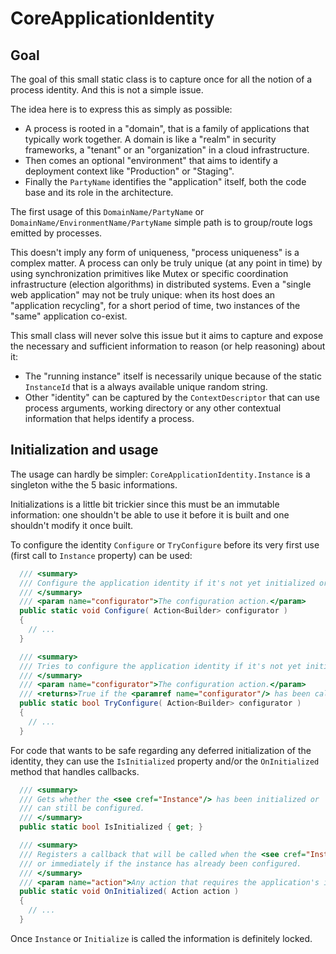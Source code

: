 # CoreApplicationIdentity

## Goal

The goal of this small static class is to capture once for all the notion of a process identity. And this is not a simple
issue.

The idea here is to express this as simply as possible:

- A process is rooted in a "domain", that is a family of applications that typically work together. A domain 
is like a "realm" in security frameworks, a "tenant" or an "organization" in a cloud infrastructure. 
- Then comes an optional "environment" that aims to identify a deployment context like "Production" or "Staging".
- Finally the `PartyName` identifies the "application" itself, both the code base and its role in the architecture.

The first usage of this `DomainName/PartyName` or `DomainName/EnvironmentName/PartyName` simple path is to group/route logs
emitted by processes.

This doesn't imply any form of uniqueness, "process uniqueness" is a complex matter. A process can only be truly unique (at
any point in time) by using synchronization primitives like Mutex or specific coordination infrastructure (election algorithms)
in distributed systems. Even a "single web application" may not be truly unique: when its host does an "application recycling",
for a short period of time, two instances of the "same" application co-exist.

This small class will never solve this issue but it aims to capture and expose the necessary and sufficient information to reason
(or help reasoning) about it:

- The "running instance" itself is necessarily unique because of the static `InstanceId` that is a always available unique random string.
- Other "identity" can be captured by the `ContextDescriptor` that can use process arguments, working directory
or any other contextual information that helps identify a process.

## Initialization and usage

The usage can hardly be simpler: `CoreApplicationIdentity.Instance` is a singleton withe the 5 basic informations.

Initializations is a little bit trickier since this must be an immutable information: one shouldn't be able to use it before
it is built and one shouldn't modify it once built.

To configure the identity `Configure` or `TryConfigure` before its very first use (first call to `Instance` property) can be used:

```csharp
  /// <summary>
  /// Configure the application identity if it's not yet initialized or throws an <see cref="InvalidOperationException"/> otherwise.
  /// </summary>
  /// <param name="configurator">The configuration action.</param>
  public static void Configure( Action<Builder> configurator )
  {
    // ...
  }

  /// <summary>
  /// Tries to configure the application identity if it's not yet initialized.
  /// </summary>
  /// <param name="configurator">The configuration action.</param>
  /// <returns>True if the <paramref name="configurator"/> has been called, false if the <see cref="Instance"/> is already available.</returns>
  public static bool TryConfigure( Action<Builder> configurator )
  {
    // ...
  }
``` 

For code that wants to be safe regarding any deferred initialization of the identity, they can use the `IsInitialized` property
and/or the `OnInitialized` method that handles callbacks.

```csharp
  /// <summary>
  /// Gets whether the <see cref="Instance"/> has been initialized or
  /// can still be configured.
  /// </summary>
  public static bool IsInitialized { get; }

  /// <summary>
  /// Registers a callback that will be called when the <see cref="Instance"/> will be available
  /// or immediately if the instance has already been configured.
  /// </summary>
  /// <param name="action">Any action that requires the application's identity to be available.</param>
  public static void OnInitialized( Action action )
  {
    // ...
  }
```

Once `Instance` or `Initialize` is called the information is definitely locked.
